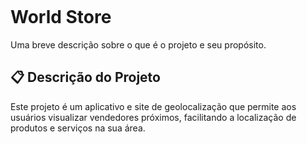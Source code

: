 <img src=""></img>
# World Store

Uma breve descrição sobre o que é o projeto e seu propósito.

## 📋 Descrição do Projeto

Este projeto é um aplicativo e site de geolocalização que permite aos usuários visualizar vendedores próximos, facilitando a localização de produtos e serviços na sua área.
